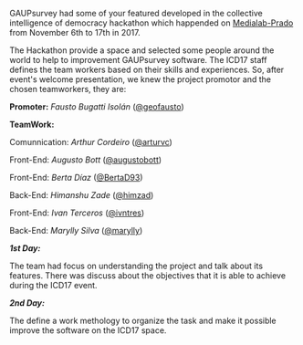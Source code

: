 GAUPsurvey had some of your featured developed in the collective intelligence of democracy hackathon which happended on [Medialab-Prado](http://medialab-prado.es) from November 6th to 17th in 2017.

The Hackathon provide a space and selected some people around the world to help to improvement GAUPsurvey software. The ICD17 staff defines the team workers based on their skills and experiences. So, after event's welcome presentation, we knew the project promotor and the chosen teamworkers, they are:

**Promoter:** _Fausto Bugatti Isolán_ ([@geofausto](https://github.com/geofausto))

**TeamWork:**

Comunnication: _Arthur Cordeiro_ ([@arturvc](https://github.com/arturvc))

Front-End: _Augusto Bott_ ([@augustobott](https://github.com/augustobott))

Front-End: _Berta Díaz_ ([@BertaD93](https://github.com/BertaD93))

Back-End: _Himanshu Zade_ ([@himzad](https://github.com/himzad))

Front-End: _Ivan Terceros_ ([@ivntres](https://github.com/ivntres))

Back-End: _Marylly Silva_ ([@marylly](http://github/marylly))

**_1st Day:_**

The team had focus on understanding the project and talk about its features. There was discuss about the objectives that it is able to achieve during the ICD17 event.

**_2nd Day:_**

The define a work methology to organize the task and make it possible improve the software on the ICD17 space.
